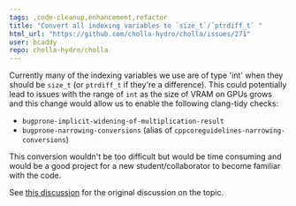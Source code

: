 ```yaml
---
tags: ,code-cleanup,enhancement,refactor
title: "Convert all indexing variables to `size_t`/`ptrdiff_t` "
html_url: "https://github.com/cholla-hydro/cholla/issues/271"
user: bcaddy
repo: cholla-hydro/cholla
---
```


Currently many of the indexing variables we use are of type 'int' when they should be `size_t` (or `ptrdiff_t` if they're a difference). This could potentially lead to issues with the range of `int` as the size of VRAM on GPUs grows and this change would allow us to enable the following clang-tidy checks:

- `bugprone-implicit-widening-of-multiplication-result`
- `bugprone-narrowing-conversions` (alias of `cppcoreguidelines-narrowing-conversions`)

This conversion wouldn't be too difficult but would be time consuming and would be a good project for a new student/collaborator to become familiar with the code.

See [this discussion](https://github.com/cholla-hydro/cholla/discussions/217#discussioncomment-5360242) for the original discussion on the topic.